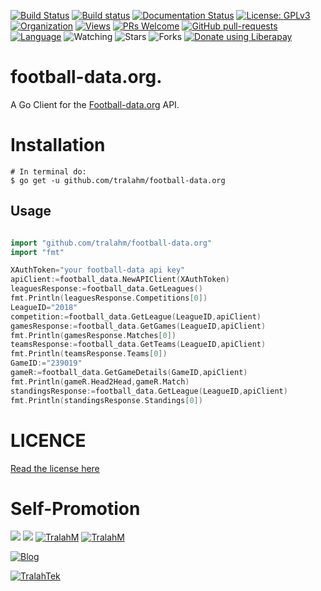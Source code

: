 [![Build Status](https://travis-ci.com/TralahM/football-data.org.svg?branch=master)](https://travis-ci.com/TralahM/football-data.org)
[![Build status](https://ci.appveyor.com/api/projects/status/yvvmq5hyf7hj743a/branch/master?svg=true)](https://ci.appveyor.com/project/TralahM/football-data.org/branch/master)
[![Documentation Status](https://readthedocs.org/projects/football-data.org/badge/?version=latest)](https://football-data.org.readthedocs.io/en/latest/?badge=latest)
[![License: GPLv3](https://img.shields.io/badge/License-GPLV2-green.svg)](https://opensource.org/licenses/GPLV2)
[![Organization](https://img.shields.io/badge/Org-TralahTek-blue.svg)](https://github.com/TralahTek)
[![Views](http://hits.dwyl.io/TralahM/football-data.org.svg)](http://dwyl.io/TralahM/football-data.org)
[![PRs Welcome](https://img.shields.io/badge/PRs-Welcome-brightgreen.svg?style=flat-square)](https://github.com/TralahM/football-data.org/pull/)
[![GitHub pull-requests](https://img.shields.io/badge/Issues-pr-red.svg?style=flat-square)](https://github.com/TralahM/football-data.org/pull/)
[![Language](https://img.shields.io/badge/Language-go-00ADD8.svg)](https://github.com/TralahM)
<img title="Watching" src="https://img.shields.io/github/watchers/TralahM/football-data.org?label=Watchers&color=blue&style=flat-square">
<img title="Stars" src="https://img.shields.io/github/stars/TralahM/football-data.org?color=red&style=flat-square">
<img title="Forks" src="https://img.shields.io/github/forks/TralahM/football-data.org?color=green&style=flat-square">
<noscript><a href="https://liberapay.com/TralahM/donate"><img alt="Donate using Liberapay" src="https://liberapay.com/assets/widgets/donate.svg"></a></noscript>

# football-data.org.
A Go Client for the [Football-data.org](football-data.org) API.


# Installation
```console
# In terminal do:
$ go get -u github.com/tralahm/football-data.org
```

## Usage
```go

import "github.com/tralahm/football-data.org"
import "fmt"

XAuthToken="your football-data api key"
apiClient:=football_data.NewAPIClient(XAuthToken)
leaguesResponse:=football_data.GetLeagues()
fmt.Println(leaguesResponse.Competitions[0])
LeagueID="2018"
competition:=football_data.GetLeague(LeagueID,apiClient)
gamesResponse:=football_data.GetGames(LeagueID,apiClient)
fmt.Println(gamesResponse.Matches[0])
teamsResponse:=football_data.GetTeams(LeagueID,apiClient)
fmt.Println(teamsResponse.Teams[0])
GameID:="239019"
gameR:=football_data.GetGameDetails(GameID,apiClient)
fmt.Println(gameR.Head2Head,gameR.Match)
standingsResponse:=football_data.GetLeague(LeagueID,apiClient)
fmt.Println(standingsResponse.Standings[0])

```


# LICENCE

[Read the license here](LICENSE)


# Self-Promotion

[![](https://img.shields.io/badge/Github-TralahM-green?style=for-the-badge&logo=github)](https://github.com/TralahM)
[![](https://img.shields.io/badge/Twitter-%40tralahtek-blue?style=for-the-badge&logo=twitter)](https://twitter.com/TralahM)
[![TralahM](https://img.shields.io/badge/Kaggle-TralahM-purple.svg?style=for-the-badge&logo=kaggle)](https://kaggle.com/TralahM)
[![TralahM](https://img.shields.io/badge/LinkedIn-TralahM-white.svg?style=for-the-badge&logo=linkedin)](https://linkedin.com/in/TralahM)


[![Blog](https://img.shields.io/badge/Blog-tralahm.tralahtek.com-blue.svg?style=for-the-badge&logo=rss)](https://tralahm.tralahtek.com)

[![TralahTek](https://img.shields.io/badge/Organization-TralahTek-cyan.svg?style=for-the-badge)](https://org.tralahtek.com)


